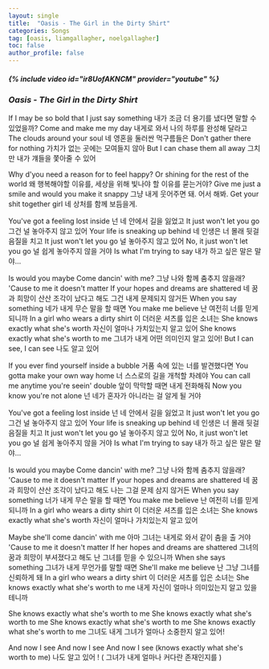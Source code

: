 ```yaml
---
layout: single
title:  "Oasis - The Girl in the Dirty Shirt"
categories: Songs
tag: [oasis, liamgallagher, noelgallagher]
toc: false
author_profile: false
---
```


##### {% include video id="ir8UofAKNCM" provider="youtube" %}

### *Oasis - The Girl in the Dirty Shirt*

If I may be so bold that I just say something
내가 조금 더 용기를 냈다면 말할 수 있었을까?
Come and make me my day
내게로 와서 나의 하루를 완성해 달라고
The clouds around your soul
네 영혼을 둘러싼 먹구름들은
Don't gather there for nothing
가치가 없는 곳에는 모여들지 않아
But I can chase them all away
그치만 내가 걔들을 쫓아줄 수 있어

Why d'you need a reason for to feel happy? Or shining for the rest of the world
왜 행복해야할 이유를, 세상을 위해 빛나야 할 이유를 묻는거야?
Give me just a smile and would you make it snappy
그냥 내게 웃어주면 돼. 어서 해봐.
Get your shit together girl
네 상처를 함께 보듬을게.

You've got a feeling lost inside
넌 네 안에서 길을 잃었고
It just won't let you go
그건 널 놓아주지 않고 있어
Your life is sneaking up behind
네 인생은 너 몰래 뒷걸음질을 치고
It just won't let you go
널 놓아주지 않고 있어
No, it just won't let you go
널 쉽게 놓아주지 않을 거야
Is what I'm trying to say
내가 하고 싶은 말은 말야...

Is would you maybe
Come dancin' with me?
그냥 나와 함께 춤추지 않을래?
'Cause to me it doesn't matter
If your hopes and dreams are shattered
네 꿈과 희망이 산산 조각이 났다고 해도 그건 내게 문제되지 않거든
When you say something
네가 내게 무슨 말을 할 때면
You make me believe
난 여전히 너를 믿게 되니까
In a girl who wears a dirty shirt
이 더러운 셔츠를 입은 소녀는
She knows exactly what she's worth
자신이 얼마나 가치있는지 알고 있어
She knows exactly what she's worth to me
그녀가 내게 어떤 의미인지 알고 있어!
But I can see, I can see
나도 알고 있어

If you ever find yourself inside a bubble
거품 속에 있는 너를 발견했다면
You gotta make your own way home
너 스스로의 길을 개척할 차례야
You can call me anytime you're seein' double
앞이 막막할 때면 내게 전화해줘
Now you know you're not alone
넌 네가 혼자가 아니라는 걸 알게 될 거야

You've got a feeling lost inside
넌 네 안에서 길을 잃었고
It just won't let you go
그건 널 놓아주지 않고 있어
Your life is sneaking up behind
네 인생은 너 몰래 뒷걸음질을 치고
It just won't let you go
널 놓아주지 않고 있어
No, it just won't let you go
널 쉽게 놓아주지 않을 거야
Is what I'm trying to say
내가 하고 싶은 말은 말야...

Is would you maybe
Come dancin' with me?
그냥 나와 함께 춤추지 않을래?
'Cause to me it doesn't matter
If your hopes and dreams are shattered
네 꿈과 희망이 산산 조각이 났다고 해도 나는 그걸 문제 삼지 않거든
When you say something
너가 내게 무슨 말을 할 때면
You make me believe
난 여전히 너를 믿게 되니까
In a girl who wears a dirty shirt
이 더러운 셔츠를 입은 소녀는
She knows exactly what she's worth
자신이 얼마나 가치있는지 알고 있어


Maybe she'll come dancin' with me
아마 그녀는 내게로 와서 같이 춤을 출 거야
'Cause to me it doesn't matter
If her hopes and dreams are shattered
그녀의 꿈과 희망이 부셔졌다고 해도 난 그녀를 믿을 수 있으니까
When she says something
그녀가 내게 무언가를 말할 때면
She'll make me believe
난 그냥 그녀를 신뢰하게 돼
In a girl who wears a dirty shirt
이 더러운 셔츠를 입은 소녀는
She knows exactly what she's worth to me
내게 자신이 얼마나 의미있는지 알고 있을테니까

She knows exactly what she's worth to me
She knows exactly what she's worth to me
She knows exactly what she's worth to me
She knows exactly what she's worth to me
그녀도 내게 그녀가 얼마나 소중한지 알고 있어!

And now I see
And now I see
And now I see (knows exactly what she's worth to me)
나도 알고 있어 ! ( 그녀가 내게 얼마나 커다란 존재인지를 )
